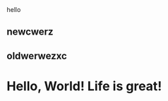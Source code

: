 <!-- Author: Alexander Shvets (alex@githowto.com) -->
<html>
  <head>
    <link type="new atttrffd" rel="stylesheet" media="all" href="style.css" />
  <link> hello</link>
  </head>
  <body>
  <h2>newcwerz</h2>
  <h2>oldwerwezxc</h2>
    <h1>Hello, World! Life is great!</h1>
  </body>
</html>